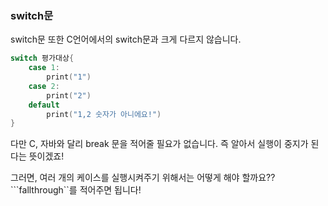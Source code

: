 ### switch문

switch문 또한 C언어에서의 switch문과 크게 다르지 않습니다.
```swift
switch 평가대상{
    case 1: 
        print("1")
    case 2:
        print("2")
    default
        print("1,2 숫자가 아니에요!")
}
```
다만 C, 자바와 달리 break 문을 적어줄 필요가 없습니다. 
즉 알아서 실행이 중지가 된다는 뜻이겠죠!

그러면, 여러 개의 케이스를 실행시켜주기 위해서는 어떻게 해야 할까요??
```fallthrough``를 적어주면 됩니다!
